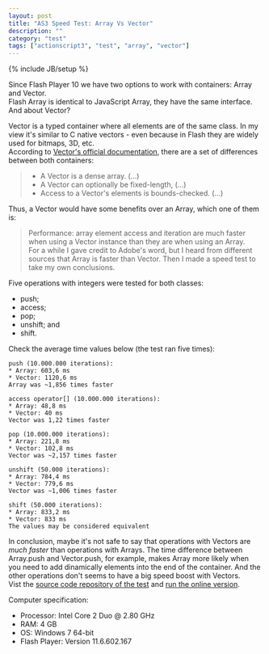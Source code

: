 ```yaml
---
layout: post
title: "AS3 Speed Test: Array Vs Vector"
description: ""
category: "test" 
tags: ["actionscript3", "test", "array", "vector"]
---
```

{% include JB/setup %}

Since Flash Player 10 we have two options to work with containers: Array and Vector.<br>
Flash Array is identical to JavaScript Array, they have the same interface.<br>
And about Vector?<br>

Vector is a typed container where all elements are of the same class. In my view it's similar to C native vectors - even because in Flash they are widely used for bitmaps, 3D, etc.<br>
According to [Vector's official documentation](http://help.adobe.com/en_US/FlashPlatform/reference/actionscript/3/Vector.html), there are a set of differences between both containers:<br>
> * A Vector is a dense array. (...)<br>
> * A Vector can optionally be fixed-length, (...)<br>
> * Access to a Vector's elements is bounds-checked. (...)<br>

Thus, a Vector would have some benefits over an Array, which one of them is:<br>
> Performance: array element access and iteration are much faster when using a Vector instance than they are when using an Array.<br>
For a while I gave credit to Adobe's word, but I heard from different sources that Array is faster than Vector. Then I made a speed test to take my own conclusions.<br>

Five operations with integers were tested for both classes:
* push;
* access;
* pop;
* unshift; and
* shift.

Check the average time values below (the test ran five times):<br>

	push (10.000.000 iterations):
	* Array: 603,6 ms
	* Vector: 1120,6 ms
	Array was ~1,856 times faster

	access operator[] (10.000.000 iterations):
	* Array: 48,8 ms
	* Vector: 40 ms
	Vector was 1,22 times faster

	pop (10.000.000 iterations):
	* Array: 221,8 ms
	* Vector: 102,8 ms
	Vector was ~2,157 times faster

	unshift (50.000 iterations):
	* Array: 784,4 ms
	* Vector: 779,6 ms
	Vector was ~1,006 times faster

	shift (50.000 iterations):
	* Array: 833,2 ms
	* Vector: 833 ms
	The values may be considered equivalent

In conclusion, maybe it's not safe to say that operations with Vectors are _much faster_ than operations with Arrays. The time difference between Array.push and Vector.push, for example, makes Array more likely when you need to add dinamically elements into the end of the container. And the other operations don't seems to have a big speed boost with Vectors.<br>
Vist the [source code repository of the test](https://github.com/loteixeira/VectorVsArray) and [run the online version](http://disturbedcoder.com/files/VectorVsArray.swf).<br>

Computer specification:
* Processor: Intel Core 2 Duo @ 2.80 GHz
* RAM: 4 GB
* OS: Windows 7 64-bit
* Flash Player: Version 11.6.602.167